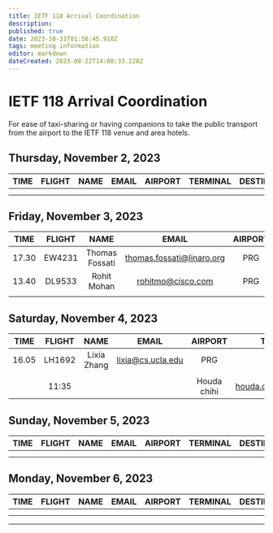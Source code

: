 ```yaml
---
title: IETF 118 Arrival Coordination
description: 
published: true
date: 2023-10-31T01:56:45.918Z
tags: meeting information
editor: markdown
dateCreated: 2023-08-22T14:08:33.228Z
---
```


# IETF 118 Arrival Coordination
For ease of taxi-sharing or having companions to take the public transport from the airport to the IETF 118 venue and area hotels.

## Thursday, November 2, 2023
|  TIME  | FLIGHT |      NAME     |  EMAIL  | AIRPORT | TERMINAL | DESTINATION | NOTES |
|:------:|:------:|:-------------:|:-------:|:-------:|:--------:|:-----------:|:-----:|
|  |   |    |    |     |          |     | |
|  |   |    |    |     |          |     | |

## Friday, November 3, 2023
|  TIME  | FLIGHT |      NAME     |  EMAIL  | AIRPORT | TERMINAL | DESTINATION | NOTES |
|:------:|:------:|:-------------:|:-------:|:-------:|:--------:|:-----------:|:-----:|
|  17.30 | EW4231 | Thomas Fossati | thomas.fossati@linaro.org | PRG | 2 | IETF meeting venue | - |
|  13.40 | DL9533 | Rohit Mohan    | rohitmo@cisco.com         | PRG | 2 | IETF meeting venue | - |
|  |   |    |    |     |          |     | |

## Saturday, November 4, 2023

|  TIME  | FLIGHT |      NAME     |  EMAIL  | AIRPORT | TERMINAL | DESTINATION | NOTES |
|:------:|:------:|:-------------:|:-------:|:-------:|:--------:|:-----------:|:-----:|
|  16.05 | LH1692 | Lixia Zhang | lixia@cs.ucla.edu | PRG | 2 | IETF meeting venue | - |
|  |   |    |    |     |          |     | |
|  | 11:35  |    |    |  Houda chihi   |   houda.chihi@supcom.tn       |     | |                |     |


## Sunday, November 5, 2023
|  TIME  | FLIGHT |      NAME     |  EMAIL  | AIRPORT | TERMINAL | DESTINATION | NOTES |
|:------:|:------:|:-------------:|:-------:|:-------:|:--------:|:-----------:|:-----:|
|  |   |    |    |     |          |     | |
|  |   |    |    |     |          |     | |

## Monday, November 6, 2023
|  TIME  | FLIGHT |      NAME     |  EMAIL  | AIRPORT | TERMINAL | DESTINATION | NOTES |
|:------:|:------:|:-------------:|:-------:|:-------:|:--------:|:-----------:|:-----:|
|  |   |    |    |     |          |     | |
|  |   |    |    |     |          |     | |

---

